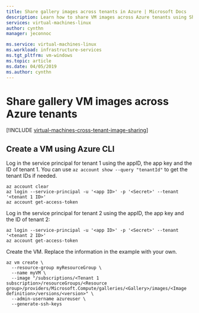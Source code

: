 ```yaml
---
title: Share gallery images across tenants in Azure | Microsoft Docs
description: Learn how to share VM images across Azure tenants using Shared Image Galleries.
services: virtual-machines-linux
author: cynthn
manager: jeconnoc

ms.service: virtual-machines-linux
ms.workload: infrastructure-services
ms.tgt_pltfrm: vm-windows
ms.topic: article
ms.date: 04/05/2019
ms.author: cynthn
---
```

# Share gallery VM images across Azure tenants

[!INCLUDE [virtual-machines-cross-tenant-image-sharing](../../../includes/virtual-machines-cross-tenant-image-sharing.md)]


## Create a VM using Azure CLI

Log in the service principal for tenant 1 using the appID, the app key and the ID of tenant 1. You can use `az account show --query "tenantId"` to get the tenant IDs if needed.

```azurecli-interactive
az account clear
az login --service-principal -u '<app ID>' -p '<Secret>' --tenant '<tenant 1 ID>'
az account get-access-token 
```
 
Log in the service principal for tenant 2 using the appID, the app key and the ID of tenant 2:

```azurecli-interactive
az login --service-principal -u '<app ID>' -p '<Secret>' --tenant '<tenant 2 ID>'
az account get-access-token
```

Create the VM. Replace the information in the example with your own.

```azurecli-interactive
az vm create \
  --resource-group myResourceGroup \
  --name myVM \
  --image "/subscriptions/<Tenant 1 subscription>/resourceGroups/<Resource group>/providers/Microsoft.Compute/galleries/<Gallery>/images/<Image definition>/versions/<version>" \
  --admin-username azureuser \
  --generate-ssh-keys
```
